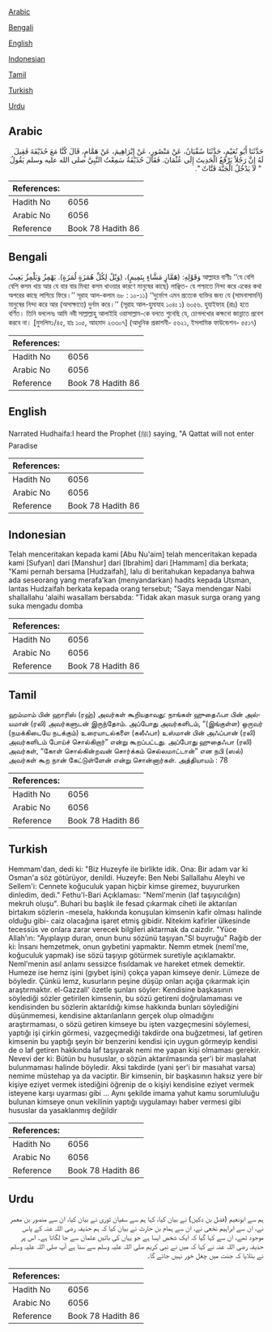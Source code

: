 [Arabic](#arabic)

[Bengali](#bengali)

[English](#english)

[Indonesian](#indonesian)

[Tamil](#tamil)

[Turkish](#turkish)

[Urdu](#urdu)

## Arabic


<div dir="rtl" lang="ar" style={{fontSize:'larger',backgroundColor:'#f8f9fa',padding:20}}>
حَدَّثَنَا أَبُو نُعَيْمٍ، حَدَّثَنَا سُفْيَانُ، عَنْ مَنْصُورٍ، عَنْ إِبْرَاهِيمَ، عَنْ هَمَّامٍ، قَالَ كُنَّا مَعَ حُذَيْفَةَ فَقِيلَ لَهُ إِنَّ رَجُلاً يَرْفَعُ الْحَدِيثَ إِلَى عُثْمَانَ‏.‏ فَقَالَ حُذَيْفَةُ سَمِعْتُ النَّبِيَّ صلى الله عليه وسلم يَقُولُ ‏ "‏ لاَ يَدْخُلُ الْجَنَّةَ قَتَّاتٌ ‏"‏‏.‏
</div>
<div style={{backgroundColor:'#f8f9fa',padding:20, marginBottom: 10}}><table> <thead> <tr> <th>References:</th> <th></th> </tr> </thead> <tbody><tr><td>Hadith No</td><td>6056</td></tr><tr><td>Arabic No</td><td>6056</td></tr><tr><td>Reference</td><td>Book 78 Hadith 86</td></tr></tbody></table></div>

## Bengali


<div dir="ltr" lang="bn" style={{fontSize:'larger',backgroundColor:'#f8f9fa',padding:20}}>
وَقَوْلِهِ: (هَمَّازٍ مَشَّاءٍ بِنَمِيمٍ)، (وَيْلٌ لِكُلِّ هُمَزَةٍ لُمَزَةٍ). يَهْمِزُ وَيَلْمِزُ يَعِيبُ আল্লাহর বাণীঃ ‘‘যে বেশি বেশি কসম খায় আর যে বার বার মিথ্যা কসম খাওয়ার কারণে মানুষের কাছে) লাঞ্ছিত- যে পশ্চাতে নিন্দা করে একের কথা অপরের কাছে লাগিয়ে ফিরে।’’ সূরাহ আল-কলাম ৬৮ : ১০-১১) ‘‘দুর্ভোগ এমন প্রত্যেক ব্যক্তির জন্য যে (সামনাসামনি) মানুষের নিন্দা করে আর (অসাক্ষাতে) দুর্নাম করে।’’ (সূরাহ আল-হুমাযাহ ১০৪ঃ ১) ৬০৫৬. হুযাইফাহ (রাঃ) হতে বর্ণিত। তিনি বললেনঃ আমি নবী সাল্লাল্লাহু আলাইহি ওয়াসাল্লাম-কে বলতে শুনেছি যে, চোগলখোর কক্ষনো জান্নাতে প্রবেশ করবে না। [মুসলিম১/৪৫, হাঃ ১০৫, আহমাদ ২৩৩০৭] (আধুনিক প্রকাশনী- ৫৬২১, ইসলামিক ফাউন্ডেশন- ৫৫১৭)
</div>
<div style={{backgroundColor:'#f8f9fa',padding:20, marginBottom: 10}}><table> <thead> <tr> <th>References:</th> <th></th> </tr> </thead> <tbody><tr><td>Hadith No</td><td>6056</td></tr><tr><td>Arabic No</td><td>6056</td></tr><tr><td>Reference</td><td>Book 78 Hadith 86</td></tr></tbody></table></div>

## English


<div dir="ltr" lang="en" style={{fontSize:'larger',backgroundColor:'#f8f9fa',padding:20}}>
Narrated Hudhaifa:I heard the Prophet (ﷺ) saying, "A Qattat will not enter Paradise
</div>
<div style={{backgroundColor:'#f8f9fa',padding:20, marginBottom: 10}}><table> <thead> <tr> <th>References:</th> <th></th> </tr> </thead> <tbody><tr><td>Hadith No</td><td>6056</td></tr><tr><td>Arabic No</td><td>6056</td></tr><tr><td>Reference</td><td>Book 78 Hadith 86</td></tr></tbody></table></div>

## Indonesian


<div dir="ltr" lang="id" style={{fontSize:'larger',backgroundColor:'#f8f9fa',padding:20}}>
Telah menceritakan kepada kami [Abu Nu'aim] telah menceritakan kepada kami [Sufyan] dari [Manshur] dari [Ibrahim] dari [Hammam] dia berkata; "Kami pernah bersama [Hudzaifah], lalu di beritahukan kepadanya bahwa ada seseorang yang merafa'kan (menyandarkan) hadits kepada Utsman, lantas Hudzaifah berkata kepada orang tersebut; "Saya mendengar Nabi shallallahu 'alaihi wasallam bersabda: "Tidak akan masuk surga orang yang suka mengadu domba
</div>
<div style={{backgroundColor:'#f8f9fa',padding:20, marginBottom: 10}}><table> <thead> <tr> <th>References:</th> <th></th> </tr> </thead> <tbody><tr><td>Hadith No</td><td>6056</td></tr><tr><td>Arabic No</td><td>6056</td></tr><tr><td>Reference</td><td>Book 78 Hadith 86</td></tr></tbody></table></div>

## Tamil


<div dir="ltr" lang="ta" style={{fontSize:'larger',backgroundColor:'#f8f9fa',padding:20}}>
ஹம்மாம் பின் ஹாரிஸ் (ரஹ்) அவர்கள் கூறியதாவது: நாங்கள் ஹுதைஃபா பின் அல்யமான் (ரலி) அவர்களுடன் இருந்தோம். அப்போது அவர்களிடம், “(இங்குள்ள) ஒருவர் (நமக்கிடையே நடக்கும்) உரையாடல்களை (கலீஃபா) உஸ்மான் பின் அஃப்பான் (ரலி) அவர்களிடம் போய்ச் சொல்கிறார்” என்று கூறப்பட்டது. அப்போது ஹுதைஃபா (ரலி) அவர்கள், “கோள் சொல்கின்றவன் சொர்க்கம் செல்லமாட்டான்” என நபி (ஸல்) அவர்கள் கூற நான் கேட்டுள்ளேன் என்று சொன்னார்கள். அத்தியாயம் : 78
</div>
<div style={{backgroundColor:'#f8f9fa',padding:20, marginBottom: 10}}><table> <thead> <tr> <th>References:</th> <th></th> </tr> </thead> <tbody><tr><td>Hadith No</td><td>6056</td></tr><tr><td>Arabic No</td><td>6056</td></tr><tr><td>Reference</td><td>Book 78 Hadith 86</td></tr></tbody></table></div>

## Turkish


<div dir="ltr" lang="tr" style={{fontSize:'larger',backgroundColor:'#f8f9fa',padding:20}}>
Hemmam'dan, dedi ki: "Biz Huzeyfe ile birlikte idik. Ona: Bir adam var ki Osman'a söz götürüyor, denildi. Huzeyfe: Ben Nebi Sallallahu Aleyhi ve Sellem'i: Cennete koğuculuk yapan hiçbir kimse giremez, buyururken dinledim, dedi." Fethu'l-Bari Açıklaması: "Neml'menin (laf taşıyıcılığın) mekruh oluşu". Buhari bu başlık ile fesad çıkarmak ciheti ile aktarılan birtakım sözlerin -mesela, hakkında konuşulan kimsenin kafir olması halinde olduğu gibi- caiz olacağına işaret etmiş gibidir. Nitekim kafirler ülkesinde tecessüs ve onlara zarar verecek bilgileri aktarmak da caizdir. "Yüce Allah'ın: "Ayıplayıp duran, onun bunu sözünü taşıyan."Sl buyruğu" Rağıb der ki: İnsanı hemzetmek, onun gıybetini yapmaktır. Nemm etmek (neml'me, koğuculuk yapmak) ise sözü taşıyıp götürmek suretiyle açıklamaktır. Neml'menin asıl anlamı sessizce fısıldamak ve hareket etmek demektir. Humeze ise hemz işini (gıybet işini) çokça yapan kimseye denir. Lümeze de böyledir. Çünkü lemz, kusurların peşine düşüp onları açığa çıkarmak için araştırmaktır. el-Gazzall' özetle şunları söyler: Kendisine başkasının söylediği sözler getirilen kimsenin, bu sözü getireni doğrulamaması ve kendisinden bu sözlerin aktarıldığı kimse hakkında bunları söylediğini düşünmemesi, kendisine aktarılanların gerçek olup olmadığını araştırmaması, o sözü getiren kimseye bu işten vazgeçmesini söylemesi, yaptığı işi çirkin görmesi, vazgeçmediği takdirde ona buğzetmesi, laf getiren kimsenin bu yaptığı şeyin bir benzerini kendisi için uygun görmeyip kendisi de o laf getiren hakkında laf taşıyarak nemi me yapan kişi olmaması gerekir. Nevevi der ki: Bütün bu hususlar, o sözün aktarılmasında şer'i bir masIahat bulunmaması halinde böyledir. Aksi takdirde (yani şer'i bir masıahat varsa) nemime müstehap ya da vaciptir. Bir kimsenin, bir başkasının haksız yere bir kişiye eziyet vermek istediğini öğrenip de o kişiyi kendisine eziyet vermek isteyene karşı uyarması gibi ... Aynı şekilde imama yahut kamu sorumluluğu bulunan kimseye onun vekilinin yaptığı uygulamayı haber vermesi gibi hususlar da yasaklanmış değildir
</div>
<div style={{backgroundColor:'#f8f9fa',padding:20, marginBottom: 10}}><table> <thead> <tr> <th>References:</th> <th></th> </tr> </thead> <tbody><tr><td>Hadith No</td><td>6056</td></tr><tr><td>Arabic No</td><td>6056</td></tr><tr><td>Reference</td><td>Book 78 Hadith 86</td></tr></tbody></table></div>

## Urdu


<div dir="rtl" lang="ur" style={{fontSize:'larger',backgroundColor:'#f8f9fa',padding:20}}>
ہم سے ابونعیم (فضل بن دکین) نے بیان کیا، کہا ہم سے سفیان ثوری نے بیان کیا، ان سے منصور بن معمر نے، ان سے ابراہیم نخعی نے، ان سے ہمام بن حارث نے بیان کیا کہ ہم حذیفہ رضی اللہ عنہ کے پاس موجود تھے، ان سے کہا گیا کہ ایک شخص ایسا ہے جو یہاں کی باتیں عثمان سے جا لگاتا ہے۔ اس پر حذیفہ رضی اللہ عنہ نے کہا کہ میں نے نبی کریم صلی اللہ علیہ وسلم سے سنا ہے آپ صلی اللہ علیہ وسلم نے بتلایا کہ جنت میں چغل خور نہیں جائے گا۔
</div>
<div style={{backgroundColor:'#f8f9fa',padding:20, marginBottom: 10}}><table> <thead> <tr> <th>References:</th> <th></th> </tr> </thead> <tbody><tr><td>Hadith No</td><td>6056</td></tr><tr><td>Arabic No</td><td>6056</td></tr><tr><td>Reference</td><td>Book 78 Hadith 86</td></tr></tbody></table></div>